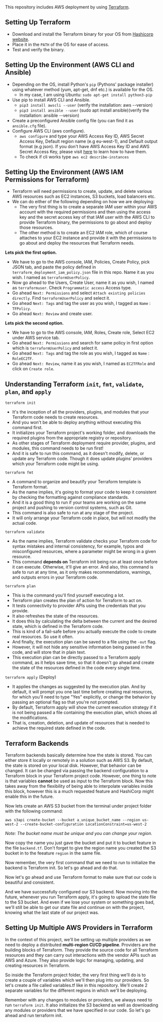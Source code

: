 This repository includes AWS deployment by using [Terraform](https://www.terraform.io/).

## Setting Up Terraform

- Download and install the Terraform binary for your OS from [Hashicorp website](https://www.terraform.io/downloads).
- Place it in the `PATH` of the OS for ease of access.
- Test and verify the binary.

## Setting Up the Environment (AWS CLI and Ansible)

- Depending on the OS, install Python's `pip` (Pythons' package installer) using whatever method (yum, apt-get, dnf etc.) is available for the OS.
    - In my case, I am using Ubuntu: ```sudo apt-get install python3-pip```
- Use pip to install AWS CLI and Ansible.
    - ```pip3 install awscli --user``` (verify the installation: aws --version)
    - ```pip3 install ansible --user``` (sudo apt install ansible)(verify the installation: ansible --version)
- Create a preconfigured Ansible config file (you can find it as `ansible.cfg` file).
- Configure AWS CLI (aws configure).
    - ```aws configure``` and type your AWS Access Key ID, AWS Secret Access Key, Default region name (e.g eu-west-1), and Default output format (e.g json). If you don't have AWS Access Key ID and AWS Secret Access Key, please visit [here](https://docs.aws.amazon.com/powershell/latest/userguide/pstools-appendix-sign-up.html) to learn how to have them.
    - To check if cli works type ```aws ec2 describe-instances```

## Setting Up the Environment (AWS IAM Permissions for Terraform)
- Terraform will need permissions to create, update, and delete various AWS resources such as EC2 instances, S3 buckets, load balancers etc.
- We can do either of the following depending on how we are deploying:
    - The very first thing is to create a separate IAM user within your AWS account with the required permissions and then using the access key and the secret access key of that IAM user with the AWS CLI to provide Terraform binary, the permissions to go about and deploy those resources.
    - The other method is to create an EC2 IAM role, which of course attaches to your EC2 instance and provide it with the permissions to go about and deploy the resources that Terraform needs.

**Lets pick the first option.** 
- We have to go to the AWS console, IAM, Policies, Create Policy, pick JSON tab, and paste the policy defined in `terraform_deployment_iam_policy.json` file in this repo. Name it as you wish. I named as `terraformUserPolicy`.
- Now go ahead to the Users, Create User, name it as you wish, I named as `terraformuser`. Check `Programmatic access` Access type. 
- Go ahead `Next: Permissions` and select `Attach existing policies directly`. Find `terraformUserPolicy` and select it.
- Go ahead `Next: Tags` and tag the user as you wish, I tagged as `Name` : `TFPolicy`.
- Go ahead `Next: Review` and create user.

**Lets pick the second option.** 
- We have to go to the AWS console, IAM, Roles, Create role, Select EC2 under AWS service tab.
- Go ahead `Next: Permissions` and search for same policy in first option which is `terraformUserPolicy` and select it.
- Go ahead `Next: Tags` and tag the role as you wish, I tagged as `Name` : `RoleEC2TF`.
- Go ahead `Next: Review`, name it as you wish, I named as `EC2TFRole` and click on `Create role`.

## Understanding Terraform `init`, `fmt`, `validate`, `plan`, and `apply`

`terraform init`
- It's the inception of all the providers, plugins, and modules that your Terraform code needs to create resources.
- And you won't be able to deploy anything without executing this command first.
- It initializes your Terraform project's working folder, and downloads the required plugins from the appropriate registry or repository. 
- As other stages of Terraform deployment require provider, plugins, and modules, this command needs to be run first! 
- And it is safe to run this command, as it doesn't modify, delete, or update any Terraform code. Though it does update plugins' providers which your Terraform code might be using.

`terraform fmt`
- A command to organize and beautify your Terraform template is Terraform format.
- As the name implies, it's going to format your code to keep it consistent by checking the formatting against compliance standards.
- And it is a good thing to run if your teams are working on the same project and pushing to version control systems, such as Git.
- This command is also safe to run at any stage of the project.
- It will only arrange your Terraform code in place, but will not modify the actual code.

`terraform validate`
- As the name implies, Terraform validate checks your Terraform code
for syntax mistakes and internal consistency, for example, typos and misconfigured resources, where a parameter might be wrong in a given resource.
- This command **depends on** Terraform init being run
at least once before it can execute. Otherwise, it'll give an error. And also, this command is safe to run at any time, as it only makes recommendations, warnings, and outputs errors in your Terraform code.

`terraform plan`
- This is the command you'll find yourself executing a lot.
- Terraform plan creates the plan of action for Terraform to act on.
- It tests connectivity to provider APIs using the credentials that you provide.
- It also refreshes the state of the resources.
- It does this by calculating the delta between the current and the desired state, which is defined in the Terraform code.
- This is kind of a fail-safe before you actually execute the code
to create real resources. So use it often.
- And finally, the execution plan can be saved to a file
using the `-out` flag.
- However, it will not hide any sensitive information
being passed in the code, and will store that in plain text.
- This execution plan can be directly passed to a Terraform apply command, as it helps save time, so that it doesn't go ahead and create the state of the resources defined in the code every single time.

`terraform apply` (Deploy)
- It applies the changes as suggested by the execution plan.
And by default, it will prompt you one last time before creating real resources, for which you'll need to type "Yes" explicitly,
or change the behavior by passing an optional flag so that you're not prompted.
- By default, Terraform apply will show the current execution strategy if it is not being passed a file containing the execution plan, which shows all the modifications.
- That is, creation, deletion, and update of resources that is needed to achieve the required state defined in the code.


## Terraform Backends

Terraform backends basically determine how the state is stored.
You can either store it locally or remotely in a solution such as AWS S3. By default, the state is stored on your local disk. However, that behavior can be changed. It can be changed via passing the backend configuration to a Terraform block in your Terraform project code.
However, one thing to note is that variables **cannot** be used
as input to the Terraform block.
Now this takes away from the flexibility of being able to interpolate variables inside this block, however this is a much requested feature and HashiCorp might enable this in the future.

Now lets create an AWS S3 bucket from the terminal under project folder with the following command: 
``` 
aws s3api create-bucket --bucket a_unique_bucket_name --region us-west-2 --create-bucket-configuration LocationConstraint=us-west-2
``` 
*Note: The bucket name must be unique and you can change your region.*

Now copy the name you just gave the bucket and put it to bucket feature in the file `backend.tf`. Don't forget to give the region name you created the S3 bucket in to the feeature `region` in the same file.

Now remember, the very first command that we need to run to initialize the backend is Terraform init. So let's go ahead and do that.

Now let's go ahead and use Terraform format to make sure that our code is beautiful and consistent.

And we have successfully configured our S3 backend.
Now moving into the future, whenever you run Terraform apply, it's going to upload the state file to the S3 bucket.
And even if we lose your system or something goes bad, we'll still be able to get our state file and continue on with the project, knowing what the last state of our project was.


## Setting Up Multiple AWS Providers in Terraform

In the context of this project, we'll be setting up multiple providers as we need to deploy a distributed **multi-region CI/CD pipeline**.
Providers are the building blocks of Terraform. They provide the source code for all Terraform resources and they can carry out interactions with the vendor APIs such as AWS and Azure.
They also provide logic for managing, updating, and creating resources in Terraform.

So inside the Terraform project folder, the very first thing we'll do is to create a couple of variables which we'll then plug into our providers. So let's create a file called variables.tf like in this repository. We'll create 2 separate variables for the different regions in which we'll be deploying.

Remember with any changes to modules or providers, we always need to run `terraform init`. It also initializes the S3 backend as well as downloading any modules or providers that we have specified in our code. So let's go ahead and run terraform init.
